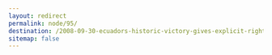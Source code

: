 ```yaml
---
layout: redirect
permalink: node/95/
destination: /2008-09-30-ecuadors-historic-victory-gives-explicit-rights-to-nature
sitemap: false
---
```

